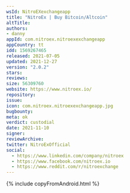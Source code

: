 ```yaml
---
wsId: NitroEXexchangeapp
title: "NitroEx | Buy Bitcoin/Altcoin"
altTitle: 
authors:
- danny
appId: com.nitroex.nitroexexchangeapp
appCountry: tt
idd: 1569267465
released: 2021-07-05
updated: 2021-12-27
version: "2.0.2"
stars: 
reviews: 
size: 56309760
website: https://www.nitroex.io/
repository: 
issue: 
icon: com.nitroex.nitroexexchangeapp.jpg
bugbounty: 
meta: ok
verdict: custodial
date: 2021-11-10
signer: 
reviewArchive:
twitter: NitroExOfficial
social:
  - https://www.linkedin.com/company/nitroex
  - https://www.facebook.com/nitroex.io
  - https://www.reddit.com/r/nitroexchange
---
```


{% include copyFromAndroid.html %}
